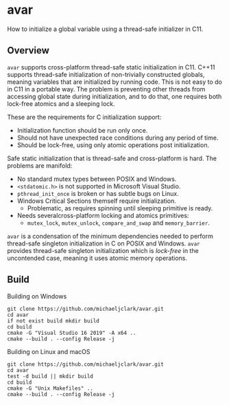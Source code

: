 # avar

How to initialize a global variable using a thread-safe initializer in C11.

## Overview

`avar` supports cross-platform thread-safe static initialization in C11.
C++11 supports thread-safe initialization of non-trivially constructed
globals, meaning variables that are initialized by running code. This is
not easy to do in C11 in a portable way. The problem is preventing other
threads from accessing global state during initialization, and to do that,
one requires both lock-free atomics and a sleeping lock.

These are the requirements for C initialization support:

- Initialization function should be run only once.
- Should not have unexpected race conditions during any period of time.
- Should be lock-free, using only atomic operations post initialization.

Safe static initialization that is thread-safe and cross-platform is hard.
The problems are manifold:

- No standard mutex types between POSIX and Windows.
- `<stdatomic.h>` is not supported in Microsoft Visual Studio.
- `pthread_init_once` is broken or has subtle bugs on Linux.
- Windows Critical Sections themself require initialization.
  - Problematic, as requires spinning until sleeping primitive is ready.
- Needs severalcross-platform locking and atomics primitives:
  - `mutex_lock`, `mutex_unlock`, `compare_and_swap` and `memory_barrier`.

`avar` is a condensation of the minimum dependencies needed to perform
thread-safe singleton initialization in C on POSIX and Windows. `avar`
provides thread-safe singleton initialization which is _lock-free_ in
the uncontended case, meaning it uses atomic memory operations.

## Build

Building on Windows

```
git clone https://github.com/michaeljclark/avar.git
cd avar
if not exist build mkdir build
cd build
cmake -G "Visual Studio 16 2019" -A x64 ..
cmake --build . --config Release -j
```

Building on Linux and macOS

```
git clone https://github.com/michaeljclark/avar.git
cd avar
test -d build || mkdir build
cd build
cmake -G "Unix Makefiles" ..
cmake --build . --config Release -j
```
